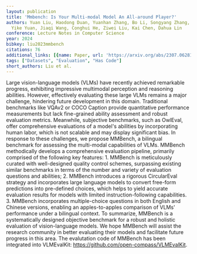 ```yaml
---
layout: publication
title: 'Mmbench: Is Your Multi-modal Model An All-around Player?'
authors: Yuan Liu, Haodong Duan, Yuanhan Zhang, Bo Li, Songyang Zhang, Wangbo Zhao,
  Yike Yuan, Jiaqi Wang, Conghui He, Ziwei Liu, Kai Chen, Dahua Lin
conference: Lecture Notes in Computer Science
year: 2024
bibkey: liu2023mmbench
citations: 76
additional_links: [{name: Paper, url: 'https://arxiv.org/abs/2307.06281'}]
tags: ["Datasets", "Evaluation", "Has Code"]
short_authors: Liu et al.
---
```

Large vision-language models (VLMs) have recently achieved remarkable
progress, exhibiting impressive multimodal perception and reasoning abilities.
However, effectively evaluating these large VLMs remains a major challenge,
hindering future development in this domain. Traditional benchmarks like VQAv2
or COCO Caption provide quantitative performance measurements but lack
fine-grained ability assessment and robust evaluation metrics. Meanwhile,
subjective benchmarks, such as OwlEval, offer comprehensive evaluations of a
model's abilities by incorporating human labor, which is not scalable and may
display significant bias. In response to these challenges, we propose MMBench,
a bilingual benchmark for assessing the multi-modal capabilities of VLMs.
MMBench methodically develops a comprehensive evaluation pipeline, primarily
comprised of the following key features: 1. MMBench is meticulously curated
with well-designed quality control schemes, surpassing existing similar
benchmarks in terms of the number and variety of evaluation questions and
abilities; 2. MMBench introduces a rigorous CircularEval strategy and
incorporates large language models to convert free-form predictions into
pre-defined choices, which helps to yield accurate evaluation results for
models with limited instruction-following capabilities. 3. MMBench incorporates
multiple-choice questions in both English and Chinese versions, enabling an
apples-to-apples comparison of VLMs' performance under a bilingual context. To
summarize, MMBench is a systematically designed objective benchmark for a
robust and holistic evaluation of vision-language models. We hope MMBench will
assist the research community in better evaluating their models and facilitate
future progress in this area. The evalutation code of MMBench has been
integrated into VLMEvalKit: https://github.com/open-compass/VLMEvalKit.
